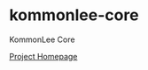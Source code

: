 kommonlee-core
==============

KommonLee Core
  
[Project Homepage](http://projects.elixirian.org/kommonlee)